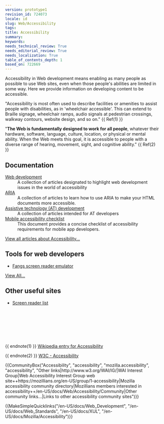 ```yaml
---
version: prototype1
revision_id: 724073
locale: id
slug: Web/Accessibility
tags: 
title: Accessibility
summary: 
keywords: 
needs_technical_review: True
needs_editorial_review: True
needs_localization: True
table_of_contents_depth: 1
based_on: 722669
---
```

<p><span class="seoSummary">Accessibility in Web development means enabling as many people as possible to use Web sites, even when those people's abilities are limited in some way. Here we provide information on developing content to be accessible.</span></p>

<p>"Accessibility is most often used to describe facilities or amenities to assist people with disabilities, as in 'wheelchair accessible'. This can extend to Braille signage, wheelchair ramps, audio signals at pedestrian crossings, walkway contours, website design, and so on." {{ Ref(1) }}</p>

<p>"<strong>The Web is fundamentally designed to work for all people</strong>, whatever their hardware, software, language, culture, location, or physical or mental ability. When the Web meets this goal, it is accessible to people with a diverse range of hearing, movement, sight, and cognitive ability." {{ Ref(2) }}</p>

<div class="cleared topicpage-table">
<div class="section">
<h2 class="Documentation" id="Documentation" name="Documentation">Documentation</h2>

<dl>
 <dt><a href="/en-US/docs/Accessibility/Web_Development" title="Accessibility Web Development">Web development</a></dt>
 <dd>A collection of articles designated to highlight web development issues in the world of accessibility</dd>
 <dt><a href="/en-US/docs/Accessibility/ARIA" title="/en-US/docs/Accessibility/ARIA">ARIA</a></dt>
 <dd>A collection of articles to learn how to use ARIA to make your HTML documents more accessible.</dd>
 <dt><a href="/en-US/docs/Accessibility/AT_Development" title="AT Development">Assistive technology (AT) development</a></dt>
 <dd>A collection of articles intended for AT developers</dd>
 <dt><a href="/en-US/docs/Web/Accessibility/Mobile_accessibility_checklist">Mobile accessibility checklist</a></dt>
 <dd>This document provides a concise checklist of accessibility requirements for mobile app developers.</dd>
</dl>

<p><span class="alllinks"><a href="/en-US/docs/tag/Accessibility" title="/en-US/docs/tag/Accessibility">View all articles about Accessibility...</a></span></p>
</div>

<div class="section">
<h2 class="Tools" id="Tools" name="Tools">Tools for web developers</h2>

<ul>
 <li><a class="external" href="http://www.standards-schmandards.com/index.php?show/fangs">Fangs screen reader emulator</a></li>
</ul>

<p><span class="alllinks"><a href="/en-US/docs/tag/Accessibility:Tools" title="en-US/docs/tag/Accessibility:Tools">View All...</a></span></p>

<h2 class="Tools" id="Tools" name="Tools">Other useful sites</h2>

<ul>
 <li><a class="external" href="https://support.mozilla.org/kb/accessibility-features-firefox-make-firefox-and-we">Screen reader list</a></li>
</ul>

<p>&nbsp;</p>
</div>
&nbsp;

<p><br />
 &nbsp;</p>
</div>

<p>{{ endnote(1) }} <a class="external" href="http://en.wikipedia.org/wiki/Accessibility">Wikipedia entry for Accessibility</a></p>

<p>{{ endnote(2) }} <a href="http://www.w3.org/standards/webdesign/accessibility" title="http://www.w3.org/standards/webdesign/accessibility">W3C - Accessibility</a></p>

<p>{{CommunityBox("Accessibility", "accessibility", "mozilla.accessibility", "accessibility", "Other links|http://www.w3.org/WAI/IG/|WAI Interest Group|Web Accessibility Interest Group web site++https://mozillians.org/en-US/group/1-accessibility|Mozilla accessibility community directory|Mozillians members interested in accessibility++/en-US/docs/Web/Accessibility/Community|Other community links...|Links to other accessibility community sites")}}</p>

<p>{{MakeSimpleQuicklinks("/en-US/docs/Web_Development", "/en-US/docs/Web_Standards", "/en-US/docs/XUL", "/en-US/docs/Mozilla/Accessibility")}}</p>

